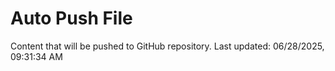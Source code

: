 # Auto Push File

Content that will be pushed to GitHub repository.
Last updated: 06/28/2025, 09:31:34 AM